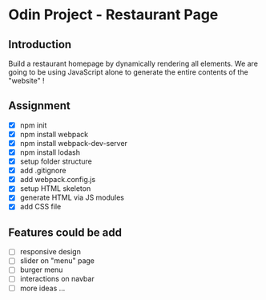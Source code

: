 # Odin Project - Restaurant Page

## Introduction

Build a restaurant homepage by dynamically rendering all elements. We are going to be using JavaScript alone to generate the entire contents of the "website" !

## Assignment

- [x] npm init
- [x] npm install webpack
- [x] npm install webpack-dev-server
- [x] npm install lodash
- [x] setup folder structure
- [x] add .gitignore
- [x] add webpack.config.js
- [x] setup HTML skeleton
- [x] generate HTML via JS modules
- [x] add CSS file

## Features could be add

- [ ] responsive design
- [ ] slider on "menu" page
- [ ] burger menu
- [ ] interactions on navbar
- [ ] more ideas ...
